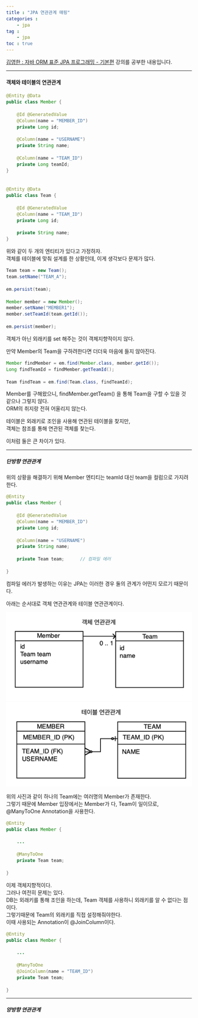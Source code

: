 ```yaml
---
title : "JPA 연관관계 매핑"
categories : 
    - jpa
tag :
    - jpa
toc : true
---
```


[김영한 : 자바 ORM 표준 JPA 프로그래밍 - 기본편](https://www.inflearn.com/course/ORM-JPA-Basic#curriculum) 강의를 공부한 내용입니다.  

---

#### **객체와 테이블의 연관관계**  

```java
@Entity @Data
public class Member {

    @Id @GeneratedValue
    @Column(name = "MEMBER_ID")
    private Long id;

    @Column(name = "USERNAME")
    private String name;

    @Column(name = "TEAM_ID")
    private Long teamId;
}


@Entity @Data
public class Team {

    @Id @GeneratedValue
    @Column(name = "TEAM_ID")
    private Long id;

    private String name;
}
```

위와 같이 두 개의 엔티티가 있다고 가정하자.  
객체를 테이블에 맞춰 설계를 한 상황인데, 이게 생각보다 문제가 많다.  

```java
Team team = new Team();
team.setName("TEAM_A");

em.persist(team);

Member member = new Member();
member.setName("MEMBER1");
member.setTeamId(team.getId());

em.persist(member);
```

객체가 아닌 외래키를 set 해주는 것이 객체지향적이지 않다.  

만약 Member의 Team을 구하려한다면 더더욱 마음에 들지 않아진다.  

```java
Member findMember = em.find(Member.class, member.getId());
Long findTeamId = findMember.getTeamId();

Team findTeam = em.find(Team.class, findTeamId);
```

Member를 구해왔으니, findMember.getTeam() 을 통해 Team을 구할 수 있을 것 같으나 그렇지 않다.  
ORM의 취지랑 전혀 어울리지 않는다.  

테이블은 외래키로 조인을 사용해 연관된 테이블을 찾지만,  
객체는 참조를 통해 연관된 객체를 찾는다.  

이처럼 둘은 큰 차이가 있다.

---

##### **단방향 연관관계**  
위의 상황을 해결하기 위해 Member 엔티티는 teamId 대신 team을 컬럼으로 가지려한다.  

```java
@Entity
public class Member {

    @Id @GeneratedValue
    @Column(name = "MEMBER_ID")
    private Long id;

    @Column(name = "USERNAME")
    private String name;
    
    private Team team;      // 컴파일 에러

}
```

컴파일 에러가 발생하는 이유는 JPA는 이러한 경우 둘의 관계가 어떤지 모르기 때문이다.  

아래는 순서대로 객체 연관관계와 테이블 연관관계이다.  

![error](/assets/images/kyh-jpa-basic/9-many-to-one.png)  
![error](/assets/images/kyh-jpa-basic/10-many-to-one.png)  


위의 사진과 같이 하나의 Team에는 여러명의 Member가 존재한다.  
그렇기 때문에 Member 입장에서는 Member가 다, Team이 일이므로,   
@ManyToOne Annotation을 사용한다.  


```java
@Entity
public class Member {

    ...
    
    @ManyToOne
    private Team team;

}
```

이제 객체지향적이다.  
그러나 여전히 문제는 있다.  
DB는 외래키를 통해 조인을 하는데, Team 객체를 사용하니 외래키를 알 수 없다는 점이다.  
그렇기때문에 Team의 외래키를 직접 설정해줘야한다.  
이때 사용되는 Annotation이 @JoinColumn이다.  

```java
@Entity
public class Member {

    ...
    
    @ManyToOne
    @JoinColumn(name = "TEAM_ID")
    private Team team;

}
```

---

##### **양방향 연관관계**  
